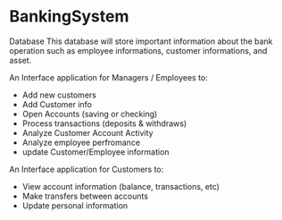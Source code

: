# BankingSystem

Database
This database will store important information about the bank operation such as employee informations, customer informations, and asset. 

An Interface application for Managers / Employees to:
- Add new customers 
- Add Customer info 
- Open Accounts (saving or checking)
- Process transactions (deposits & withdraws) 
- Analyze Customer Account Activity 
- Analyze employee perfromance  
- update Customer/Employee information

An Interface application for Customers to:
- View account information (balance, transactions, etc)
- Make transfers between accounts
- Update personal information
